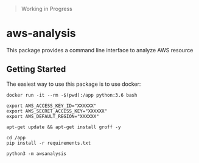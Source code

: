 > Working in Progress 

# aws-analysis

This package provides a command line interface to analyze AWS resource

## Getting Started

The easiest way to use this package is to use docker:

```
docker run -it --rm -$(pwd):/app python:3.6 bash

export AWS_ACCESS_KEY_ID="XXXXXX"
export AWS_SECRET_ACCESS_KEY="XXXXXX"
export AWS_DEFAULT_REGION="XXXXXX"

apt-get update && apt-get install groff -y

cd /app
pip install -r requirements.txt

python3 -m awsanalysis
```

